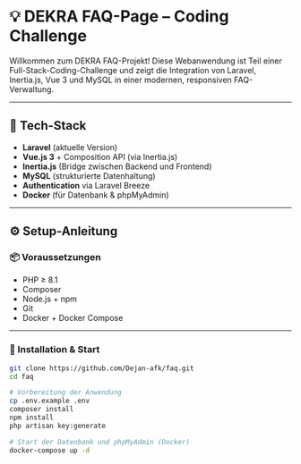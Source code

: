 # 💡 DEKRA FAQ-Page – Coding Challenge

Willkommen zum DEKRA FAQ-Projekt! Diese Webanwendung ist Teil einer Full-Stack-Coding-Challenge und zeigt die Integration von Laravel, Inertia.js, Vue 3 und MySQL in einer modernen, responsiven FAQ-Verwaltung.

---

## 🚀 Tech-Stack

- **Laravel** (aktuelle Version)
- **Vue.js 3** + Composition API (via Inertia.js)
- **Inertia.js** (Bridge zwischen Backend und Frontend)
- **MySQL** (strukturierte Datenhaltung)
- **Authentication** via Laravel Breeze
- **Docker** (für Datenbank & phpMyAdmin)

---

## ⚙️ Setup-Anleitung

### 📦 Voraussetzungen

- PHP ≥ 8.1
- Composer
- Node.js + npm
- Git
- Docker + Docker Compose

---

### 🔧 Installation & Start

```bash
git clone https://github.com/Dejan-afk/faq.git
cd faq

# Vorbereitung der Anwendung
cp .env.example .env
composer install
npm install
php artisan key:generate

# Start der Datenbank und phpMyAdmin (Docker)
docker-compose up -d
```